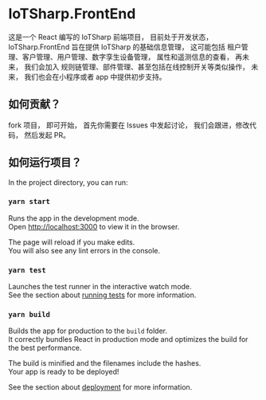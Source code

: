 # IoTSharp.FrontEnd

这是一个 React 编写的 IoTSharp 前端项目， 目前处于开发状态， IoTSharp.FrontEnd 旨在提供 IoTSharp 的基础信息管理， 这可能包括 租户管理、客户管理、用户管理、数字孪生设备管理， 属性和遥测信息的查看， 再未来， 我们会加入 规则链管理、部件管理、甚至包括在线控制开关等类似操作， 未来， 我们也会在小程序或者 app 中提供初步支持。

## 如何贡献？

fork 项目， 即可开始， 首先你需要在 Issues 中发起讨论， 我们会跟进，修改代码， 然后发起 PR。

## 如何运行项目？

In the project directory, you can run:

### `yarn start`

Runs the app in the development mode.<br /> Open [http://localhost:3000](http://localhost:3000) to view it in the browser.

The page will reload if you make edits.<br /> You will also see any lint errors in the console.

### `yarn test`

Launches the test runner in the interactive watch mode.<br /> See the section about [running tests](https://facebook.github.io/create-react-app/docs/running-tests) for more information.

### `yarn build`

Builds the app for production to the `build` folder.<br /> It correctly bundles React in production mode and optimizes the build for the best performance.

The build is minified and the filenames include the hashes.<br /> Your app is ready to be deployed!

See the section about [deployment](https://facebook.github.io/create-react-app/docs/deployment) for more information.
